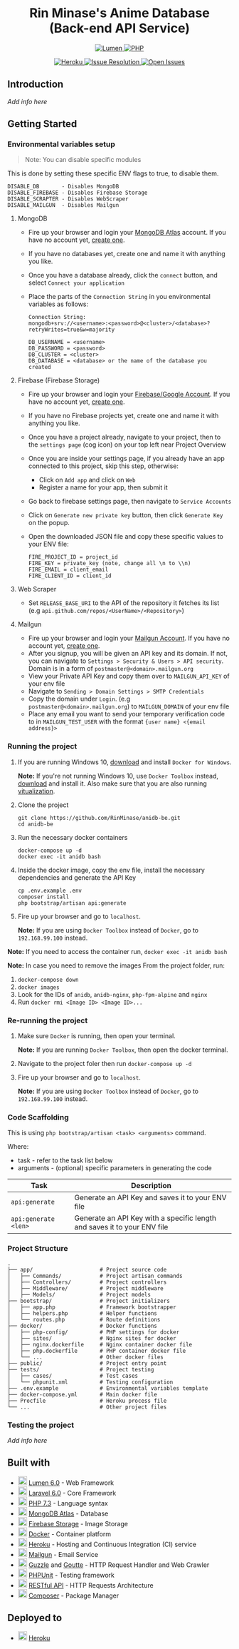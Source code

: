 <h1 align="center"> Rin Minase's Anime Database<br>(Back-end API Service) </h1>

<p align="center">
    <a href="https://lumen.laravel.com/">
        <img alt="Lumen" src="https://img.shields.io/badge/lumen-%5E6.0.2-red.svg?logo=lumen&logoColor=white&style=for-the-badge">
    </a>
    <a href="https://php.net/">
        <img alt="PHP" src="https://img.shields.io/badge/php-7.3-blue.svg?logo=php&logoColor=white&style=for-the-badge">
    </a>
</p>
<p align="center">
    <a href="">
        <img alt="Heroku" src="https://rin-heroku-badge.herokuapp.com/?app=rin-anidb&svg=1&root=deploy-status">
    </a>
    <a href="http://isitmaintained.com/project/RinMinase/anidb-be">
        <img alt="Issue Resolution" src="http://isitmaintained.com/badge/resolution/RinMinase/anidb-be.svg">
    </a>
    <a href="http://isitmaintained.com/project/RinMinase/anidb-be">
        <img alt="Open Issues" src="http://isitmaintained.com/badge/open/RinMinase/anidb-be.svg">
    </a>
</p>

## Introduction
_Add info here_

## Getting Started

### Environmental variables setup

> Note: You can disable specific modules

This is done by setting these specific ENV flags to true, to disable them.

```
DISABLE_DB       - Disables MongoDB
DISABLE_FIREBASE - Disables Firebase Storage
DISABLE_SCRAPTER - Disables WebScraper
DISABLE_MAILGUN  - Disables Mailgun
```

1. MongoDB
    - Fire up your browser and login your [MongoDB Atlas](https://cloud.mongodb.com/user#/atlas/login) account. If you have no account yet, [create one](https://cloud.mongodb.com/user#/atlas/register/accountProfile).
    - If you have no databases yet, create one and name it with anything you like.
    - Once you have a database already, click the `connect` button, and select `Connect your application`
    - Place the parts of the `Connection String` in you environmental variables as follows:

        ```
        Connection String:
        mongodb+srv://<username>:<password>@<cluster>/<database>?retryWrites=true&w=majority

        DB_USERNAME = <username>
        DB_PASSWORD = <password>
        DB_CLUSTER = <cluster>
        DB_DATABASE = <database> or the name of the database you created
        ```

2. Firebase (Firebase Storage)
    - Fire up your browser and login your [Firebase/Google Account](https://console.firebase.google.com). If you have no account yet, [create one](https://accounts.google.com/signup/v2/webcreateaccount?flowEntry=SignUp&flowName=GlifWebSignIn).
    - If you have no Firebase projects yet, create one and name it with anything you like.
    - Once you have a project already, navigate to your project, then to the `settings page` (cog icon) on your top left near Project Overview
    - Once you are inside your settings page, if you already have an app connected to this project, skip this step, otherwise:
        - Click on `Add app` and click on `Web`
        - Register a name for your app, then submit it
    - Go back to firebase settings page, then navigate to `Service Accounts`
    - Click on `Generate new private key` button, then click `Generate Key` on the popup.
    - Open the downloaded JSON file and copy these specific values to your ENV file:

        ```
        FIRE_PROJECT_ID = project_id
        FIRE_KEY = private_key (note, change all \n to \\n)
        FIRE_EMAIL = client_email
        FIRE_CLIENT_ID = client_id
        ```

3. Web Scraper
    - Set `RELEASE_BASE_URI` to the API of the repository it fetches its list (e.g `api.github.com/repos/<UserName>/<Repository>`)

4. Mailgun
    - Fire up your browser and login your [Mailgun Account](https://app.mailgun.com). If you have no account yet, [create one](https://signup.mailgun.com/new/signup).
    - After you signup, you will be given an API key and its domain. If not, you can navigate to `Settings > Security & Users > API security`. Domain is in a form of `postmaster@<domain>.mailgun.org`
    - View your Private API Key and copy them over to `MAILGUN_API_KEY` of your env file
    - Navigate to `Sending > Domain Settings > SMTP Credentials`
    - Copy the domain under `Login`. (e.g `postmaster@<domain>.mailgun.org`) to `MAILGUN_DOMAIN` of your env file
    - Place any email you want to send your temporary verification code to in `MAILGUN_TEST_USER` with the format `{user name} <{email address}>`

### Running the project
1. If you are running Windows 10, [download](https://download.docker.com/win/stable/Docker%20for%20Windows%20Installer.exe) and install `Docker for Windows`.

    **Note:** If you're not running Windows 10, use `Docker Toolbox` instead, [download](https://docs.docker.com/toolbox/toolbox_install_windows/#step-2-install-docker-toolbox) and install it. Also make sure that you are also running [vitualization](https://docs.docker.com/toolbox/toolbox_install_windows/#step-1-check-your-version).

2. Clone the project

    ```
    git clone https://github.com/RinMinase/anidb-be.git
    cd anidb-be
    ```

3. Run the necessary docker containers

    ```
    docker-compose up -d
    docker exec -it anidb bash
    ```

4. Inside the docker image, copy the env file, install the necessary dependencies and generate the API Key

    ```
    cp .env.example .env
    composer install
    php bootstrap/artisan api:generate
    ```

5. Fire up your browser and go to `localhost`.

    **Note:** If you are using `Docker Toolbox` instead of `Docker`, go to `192.168.99.100` instead.

**Note:**
If you need to access the container run, `docker exec -it anidb bash`

**Note:**
In case you need to remove the images
From the project folder, run:
1. `docker-compose down`
2. `docker images`
3. Look for the IDs of `anidb`, `anidb-nginx`, `php-fpm-alpine` and `nginx`
4. Run `docker rmi <Image ID> <Image ID>...`

### Re-running the project
1. Make sure `Docker` is running, then open your terminal.

    **Note:** If you are running `Docker Toolbox`, then open the docker terminal.

2. Navigate to the project foler then run `docker-compose up -d`

3. Fire up your browser and go to `localhost`.

    **Note:** If you are using `Docker Toolbox` instead of `Docker`, go to `192.168.99.100` instead.


### Code Scaffolding
This is using `php bootstrap/artisan <task> <arguments>` command.

Where:
- task - refer to the task list below
- arguments - (optional) specific parameters in generating the code

| Task                 | Description                                                              |
| -------------------- | ------------------------------------------------------------------------ |
| `api:generate`       | Generate an API Key and saves it to your ENV file                        |
| `api:generate <len>` | Generate an API Key with a specific length and saves it to your ENV file |

### Project Structure
    .
    ├── app/                     # Project source code
    │   ├── Commands/            # Project artisan commands
    │   ├── Controllers/         # Project controllers
    │   ├── Middleware/          # Project middleware
    │   ├── Models/              # Project models
    ├── bootstrap/               # Project initializers
    │   ├── app.php              # Framework bootstrapper
    │   ├── helpers.php          # Helper functions
    │   └── routes.php           # Route definitions
    ├── docker/                  # Docker functions
    │   ├── php-config/          # PHP settings for docker
    │   ├── sites/               # Nginx sites for docker
    │   ├── nginx.dockerfile     # Nginx container docker file
    │   ├── php.dockerfile       # PHP container docker file
    │   └── ...                  # Other docker files
    ├── public/                  # Project entry point
    ├── tests/                   # Project testing
    │   ├── cases/               # Test cases
    │   └── phpunit.xml          # Testing configuration
    ├── .env.example             # Environmental variables template
    ├── docker-compose.yml       # Main docker file
    ├── Procfile                 # Heroku process file
    └── ...                      # Other project files

### Testing the project
_Add info here_

## Built with
* <img width=20 height=20 src="https://lumen.laravel.com/img/favicons/favicon-32x32.png"> [Lumen 6.0](https://lumen.laravel.com/) - Web Framework
* <img width=20 height=20 src="https://laravel.com/img/favicon/favicon.ico"> [Laravel 6.0](https://laravel.com/) - Core Framework
* <img width=20 height=20 src="https://www.php.net/favicon.ico"> [PHP 7.3](https://php.net/) - Language syntax
* <img width=20 height=20 src="https://www.mongodb.com/assets/images/global/favicon.ico"> [MongoDB Atlas](https://www.mongodb.com/cloud/atlas) - Database
* <img width=20 height=20 src="https://firebase.google.com/favicon.ico"> [Firebase Storage](https://firebase.google.com/) - Image Storage
* <img width=20 height=20 src="https://www.docker.com/sites/default/files/d8/Docker-R-Logo-08-2018-Monochomatic-RGB_Moby-x1.png"> [Docker](https://www.docker.com/) - Container platform
* <img width=20 height=20 src="https://www.herokucdn.com/favicons/favicon.ico"> [Heroku](https://www.heroku.com/) - Hosting and Continuous Integration (CI) service
* <img width=20 height=20 src="https://app.mailgun.com/assets/pilot/images/favicon.png"> [Mailgun](https://www.mailgun.com/) - Email Service
* <img width=20 height=20 src="https://res.cloudinary.com/rin-minase/image/upload/v1563088072/guzzle.png"> [Guzzle](http://docs.guzzlephp.org/) and [Goutte](https://goutte.readthedocs.io/) - HTTP Request Handler and Web Crawler
* <img width=20 height=20 src="https://res.cloudinary.com/rin-minase/image/upload/v1562606888/phpunit.png"> [PHPUnit](https://phpunit.de/index.html) - Testing framework
* <img width=20 height=20 src="https://restfulapi.net/wp-content/uploads/rest.png"> [RESTful API](https://restfulapi.net/) - HTTP Requests Architecture
* <img width=20 height=20 src="https://getcomposer.org/favicon.ico"> [Composer](https://getcomposer.org/) - Package Manager
<!-- * <img width=20 height=20 src="https://www.sonarqube.org/favicon.ico"> [Codecov](https://www.sonarqube.org/) - Code Inspection and Reliability -->
<!-- * <img width=20 height=20 src="https://codecov.io/static/favicons/favicon-32x32.png"> [Codecov](https://codecov.io/) - Code Coverage -->

## Deployed to
* <img width=20 height=20 src="https://www.herokucdn.com/favicons/favicon.ico"> [Heroku](http://rin-anidb.herokuapp.com)
